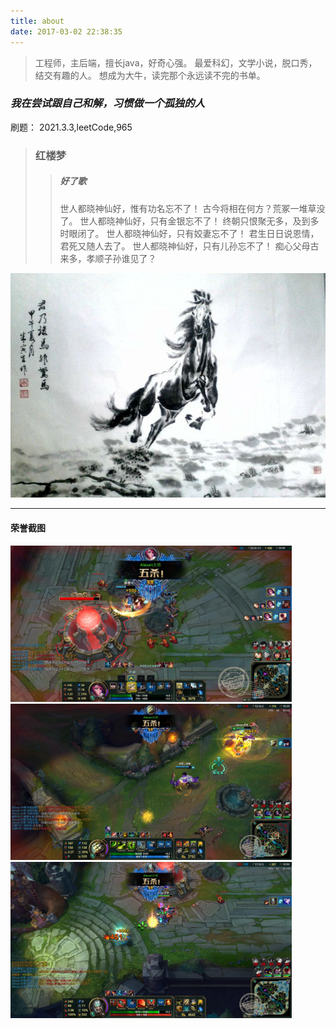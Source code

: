 ```yaml
---
title: about
date: 2017-03-02 22:38:35
---
```


> 工程师，主后端，擅长java，好奇心强。
> 最爱科幻，文学小说，脱口秀，结交有趣的人。
> 想成为大牛，读完那个永远读不完的书单。

### *我在尝试跟自己和解，习惯做一个孤独的人*

刷题：
2021.3.3,leetCode,965

> ### 红楼梦
>> ##### 好了歌
>>世人都晓神仙好，惟有功名忘不了！
古今将相在何方？荒冢一堆草没了。
世人都晓神仙好，只有金银忘不了！
终朝只恨聚无多，及到多时眼闭了。
世人都晓神仙好，只有姣妻忘不了！
君生日日说恩情，君死又随人去了。
世人都晓神仙好，只有儿孙忘不了！
痴心父母古来多，孝顺子孙谁见了？

![驽马](index/running.jpg)

---

<h4>荣誉截图</h4>

<img src="index/p1.jpg" class="img-thumbnail" width="450" height="250">
<img src="index/p2.jpg" class="img-thumbnail" width="450" height="250">
<img src="index/p3.jpg" class="img-thumbnail" width="450" height="250">
